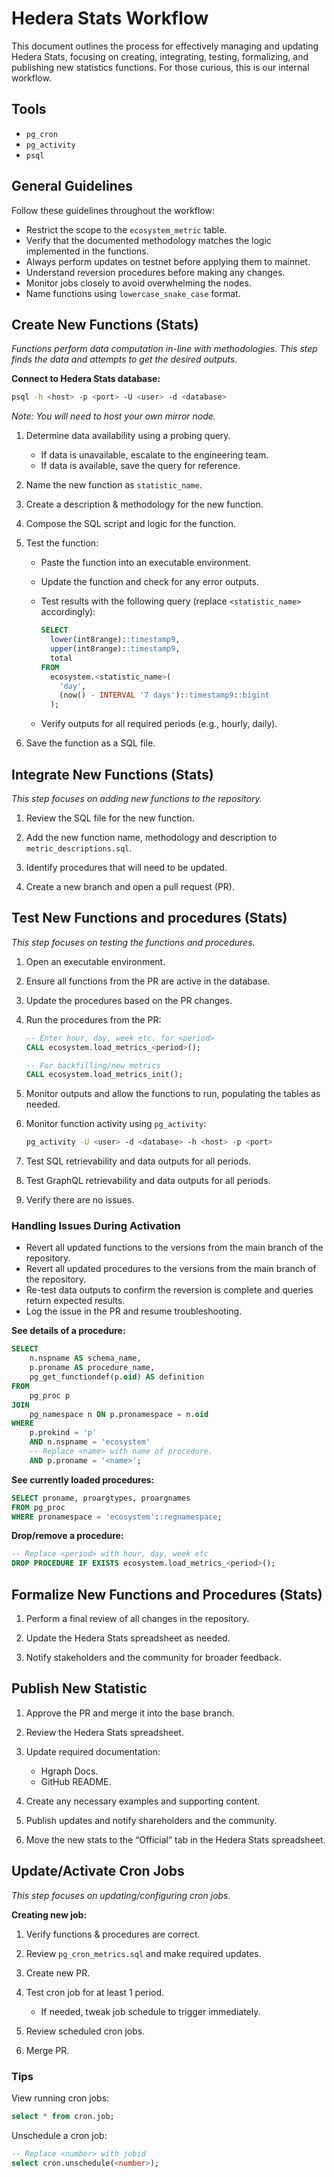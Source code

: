 # Hedera Stats Workflow

This document outlines the process for effectively managing and updating Hedera Stats, focusing on creating, integrating, testing, formalizing, and publishing new statistics functions. For those curious, this is our internal workflow.

## Tools

- `pg_cron`
- `pg_activity`
- `psql`

## General Guidelines

Follow these guidelines throughout the workflow:

- Restrict the scope to the `ecosystem_metric` table.
- Verify that the documented methodology matches the logic implemented in the functions.
- Always perform updates on testnet before applying them to mainnet.
- Understand reversion procedures before making any changes.
- Monitor jobs closely to avoid overwhelming the nodes.
- Name functions using `lowercase_snake_case` format.

## Create New Functions (Stats)

_Functions perform data computation in-line with methodologies. This step finds the data and attempts to get the desired outputs._

**Connect to Hedera Stats database:**

```bash
psql -h <host> -p <port> -U <user> -d <database>
```

_Note: You will need to host your own mirror node._

1. Determine data availability using a probing query.

   - If data is unavailable, escalate to the engineering team.
   - If data is available, save the query for reference.

2. Name the new function as `statistic_name`.

3. Create a description & methodology for the new function.

4. Compose the SQL script and logic for the function.

5. Test the function:

   - Paste the function into an executable environment.
   - Update the function and check for any error outputs.
   - Test results with the following query (replace `<statistic_name>` accordingly):

     ```sql
     SELECT
       lower(int8range)::timestamp9,
       upper(int8range)::timestamp9,
       total
     FROM
       ecosystem.<statistic_name>(
         'day',
         (now() - INTERVAL '7 days')::timestamp9::bigint
       );
     ```

   - Verify outputs for all required periods (e.g., hourly, daily).

6. Save the function as a SQL file.

## Integrate New Functions (Stats)

_This step focuses on adding new functions to the repository._

1. Review the SQL file for the new function.

2. Add the new function name, methodology and description to `metric_descriptions.sql`.

3. Identify procedures that will need to be updated.

4. Create a new branch and open a pull request (PR).

## Test New Functions and procedures (Stats)

_This step focuses on testing the functions and procedures._

1. Open an executable environment.

2. Ensure all functions from the PR are active in the database.

3. Update the procedures based on the PR changes.

4. Run the procedures from the PR:

   ```sql
   -- Enter hour, day, week etc. for <period>
   CALL ecosystem.load_metrics_<period>();
   
   -- For backfilling/new metrics
   CALL ecosystem.load_metrics_init();
   ```

5. Monitor outputs and allow the functions to run, populating the tables as needed.

6. Monitor function activity using `pg_activity`:

   ```bash
   pg_activity -U <user> -d <database> -h <host> -p <port>
   ```

7. Test SQL retrievability and data outputs for all periods.

8. Test GraphQL retrievability and data outputs for all periods.

9. Verify there are no issues.

### Handling Issues During Activation

- Revert all updated functions to the versions from the main branch of the repository.
- Revert all updated procedures to the versions from the main branch of the repository.
- Re-test data outputs to confirm the reversion is complete and queries return expected results.
- Log the issue in the PR and resume troubleshooting.

**See details of a procedure:**

```sql
SELECT
    n.nspname AS schema_name,
    p.proname AS procedure_name,
    pg_get_functiondef(p.oid) AS definition
FROM
    pg_proc p
JOIN
    pg_namespace n ON p.pronamespace = n.oid
WHERE
    p.prokind = 'p'
    AND n.nspname = 'ecosystem'
    -- Replace <name> with name of procedure.
    AND p.proname = '<name>';
```

**See currently loaded procedures:**

```sql
SELECT proname, proargtypes, proargnames
FROM pg_proc
WHERE pronamespace = 'ecosystem'::regnamespace;
```

**Drop/remove a procedure:**

```sql
-- Replace <period> with hour, day, week etc
DROP PROCEDURE IF EXISTS ecosystem.load_metrics_<period>();
```

## Formalize New Functions and Procedures (Stats)

1. Perform a final review of all changes in the repository.

2. Update the Hedera Stats spreadsheet as needed.

3. Notify stakeholders and the community for broader feedback.

## Publish New Statistic

1. Approve the PR and merge it into the base branch.

2. Review the Hedera Stats spreadsheet.

3. Update required documentation:

   - Hgraph Docs.
   - GitHub README.

4. Create any necessary examples and supporting content.

5. Publish updates and notify shareholders and the community.

6. Move the new stats to the “Official” tab in the Hedera Stats spreadsheet.

## Update/Activate Cron Jobs

_This step focuses on updating/configuring cron jobs._

**Creating new job:**

1. Verify functions & procedures are correct.

2. Review `pg_cron_metrics.sql` and make required updates.

3. Create new PR.

4. Test cron job for at least 1 period.

   - If needed, tweak job schedule to trigger immediately.

5. Review scheduled cron jobs.

6. Merge PR.

### Tips

View running cron jobs:

```sql
select * from cron.job;
```

Unschedule a cron job:

```sql
-- Replace <number> with jobid
select cron.unschedule(<number>);
```
